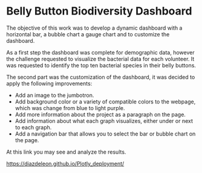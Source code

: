 # Belly Button Biodiversity Dashboard

The objective of this work was to develop a dynamic dashboard with a horizontal bar, a bubble chart a gauge chart and to customize the dashboard. 

As a first step the dashboard was complete for demographic data, however the challenge requested to visualize the bacterial data for each volunteer. It was requested to identify the top ten bacterial species in their belly buttons. 

The second part was the customization of the dashboard, it was decided to apply the following improvements:

- Add an image to the jumbotron.
- Add background color or a variety of compatible colors to the webpage, which was change from blue to light purple. 
- Add more information about the project as a paragraph on the page.
- Add information about what each graph visualizes, either under or next to each graph.
- Add a navigation bar that allows you to select the bar or bubble chart on the page.

At this link you may see and analyze the results. 

https://diazdeleon.github.io/Plotly_deployment/


